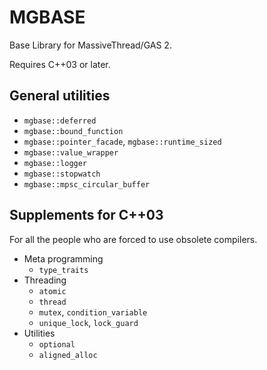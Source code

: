
MGBASE
======

Base Library for MassiveThread/GAS 2.

Requires C++03 or later.

General utilities
-----------------

- `mgbase::deferred`
- `mgbase::bound_function`
- `mgbase::pointer_facade`, `mgbase::runtime_sized`
- `mgbase::value_wrapper`
- `mgbase::logger`
- `mgbase::stopwatch`
- `mgbase::mpsc_circular_buffer`

Supplements for C++03
---------------------

For all the people who are forced to use obsolete compilers.

- Meta programming
    - `type_traits`
- Threading
    - `atomic`
    - `thread`
    - `mutex`, `condition_variable`
    - `unique_lock`, `lock_guard`
- Utilities
    - `optional`
    - `aligned_alloc`

